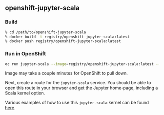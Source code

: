 ## openshift-jupyter-scala

### Build

```bash
% cd /path/to/openshift-jupyter-scala
% docker build -t registry/openshift-jupyter-scala:latest
% docker push registry/openshift-jupyter-scala:latest
```

### Run in OpenShift

```bash
oc run jupyter-scala --image=registry/openshift-jupyter-scala:latest --expose --port=8888
```
Image may take a couple minutes for OpenShift to pull down.

Next, create a route for the `jupyter-scala` service.
You should be able to open this route in your browser and get the
Jupyter home-page, including a Scala kernel option.

Various examples of how to use this `jupyter-scala` kernel can be found
[here](https://github.com/alexarchambault/jupyter-scala).
